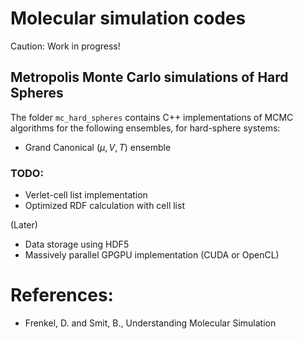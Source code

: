 # Molecular simulation codes
Caution: Work in progress!

## Metropolis Monte Carlo simulations of Hard Spheres
The folder `mc_hard_spheres` contains C++ implementations of MCMC algorithms for the following ensembles, for hard-sphere systems:
- Grand Canonical $(\mu, V, T)$ ensemble

### TODO:
- Verlet-cell list implementation
- Optimized RDF calculation with cell list

(Later)
- Data storage using HDF5
- Massively parallel GPGPU implementation (CUDA or OpenCL)

# References:
- Frenkel, D. and Smit, B., Understanding Molecular Simulation
